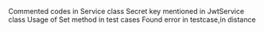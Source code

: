 Commented codes in Service class
Secret key mentioned in JwtService class
Usage of Set method in test cases
Found error in testcase,in distance
